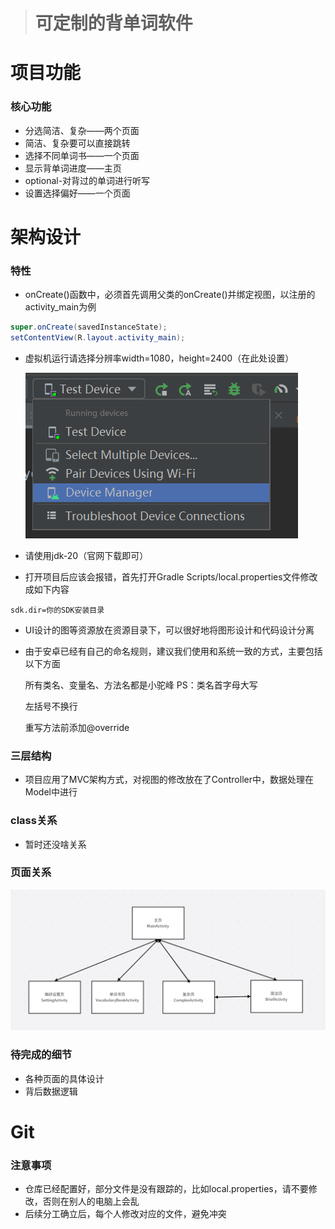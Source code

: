 > # __可定制的背单词软件__

# 项目功能

### 核心功能

- 分选简洁、复杂——两个页面
- 简洁、复杂要可以直接跳转
- 选择不同单词书——一个页面
- 显示背单词进度——主页
- optional-对背过的单词进行听写
- 设置选择偏好——一个页面

# 架构设计

### 特性

- onCreate()函数中，必须首先调用父类的onCreate()并绑定视图，以注册的activity_main为例

```java
super.onCreate(savedInstanceState);
setContentView(R.layout.activity_main);
```

- 虚拟机运行请选择分辨率width=1080，height=2400（在此处设置）

  ![device](mdResources\device.png)

- 请使用jdk-20（官网下载即可）

- 打开项目后应该会报错，首先打开Gradle Scripts/local.properties文件修改成如下内容

```
sdk.dir=你的SDK安装目录
```

- UI设计的图等资源放在资源目录下，可以很好地将图形设计和代码设计分离

- 由于安卓已经有自己的命名规则，建议我们使用和系统一致的方式，主要包括以下方面

  所有类名、变量名、方法名都是小驼峰   PS：类名首字母大写

  左括号不换行

  重写方法前添加@override

### 三层结构

- 项目应用了MVC架构方式，对视图的修改放在了Controller中，数据处理在Model中进行

### class关系

- 暂时还没啥关系

### 页面关系

![PageStructure](mdResources\PageStructure.png)

### 待完成的细节

- 各种页面的具体设计
- 背后数据逻辑

# Git

### 注意事项

- 仓库已经配置好，部分文件是没有跟踪的，比如local.properties，请不要修改，否则在别人的电脑上会乱
- 后续分工确立后，每个人修改对应的文件，避免冲突





